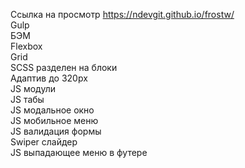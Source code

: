 Ссылка на просмотр https://ndevgit.github.io/frostw/<br>
Gulp<br>
БЭМ<br>
Flexbox<br>
Grid<br>
SCSS разделен на блоки<br>
Адаптив до 320px<br>
JS модули<br>
JS табы<br>
JS модальное окно<br>
JS мобильное меню<br>
JS валидация формы<br>
Swiper слайдер<br>
JS выпадающее меню в футере<br>
